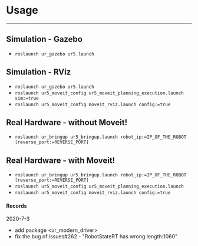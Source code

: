 # Usage

---


## Simulation - Gazebo

- ```roslaunch ur_gazebo ur5.launch```


## Simulation - RViz

- ```roslaunch ur_gazebo ur5.launch```
- ```roslaunch ur5_moveit_config ur5_moveit_planning_execution.launch sim:=true```
- ```roslaunch ur5_moveit_config moveit_rviz.launch config:=true```


## Real Hardware - without Moveit!

- ```roslaunch ur_bringup ur5_bringup.launch robot_ip:=IP_OF_THE_ROBOT [reverse_port:=REVERSE_PORT]```


## Real Hardware - with Moveit!

- ```roslaunch ur_bringup ur5_bringup.launch robot_ip:=IP_OF_THE_ROBOT [reverse_port:=REVERSE_PORT]```
- ```roslaunch ur5_moveit_config ur5_moveit_planning_execution.launch```
- ```roslaunch ur5_moveit_config moveit_rviz.launch config:=true```




#### Records

2020-7-3
- add package <ur_modern_driver>
- fix the bug of issues#262 - "RobotStateRT has wrong length:1060"
